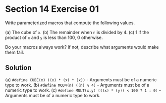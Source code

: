 # Section 14 Exercise 01

Write parameterized macros that compute the following values.

(a) The cube of `x`.
(b) The remainder when `n` is divided by 4.
(c) 1 if the product of `x` and `y` is less than 100, 0 otherwise.

Do your macros always work? If not, describe what arguments would make them fail.


## Solution

(a) `#define CUBE(x) ((x) * (x) * (x))` - Arguments must be of a numeric type to work.
(b) `#define MOD4(n) ((n) % 4)` - Arguments must be of a numeric type to work.
(c) `#define MULT(x,y) (((x) * (y)) < 100 ? 1 : 0)` - Arguments must be of a numeric type to work.


